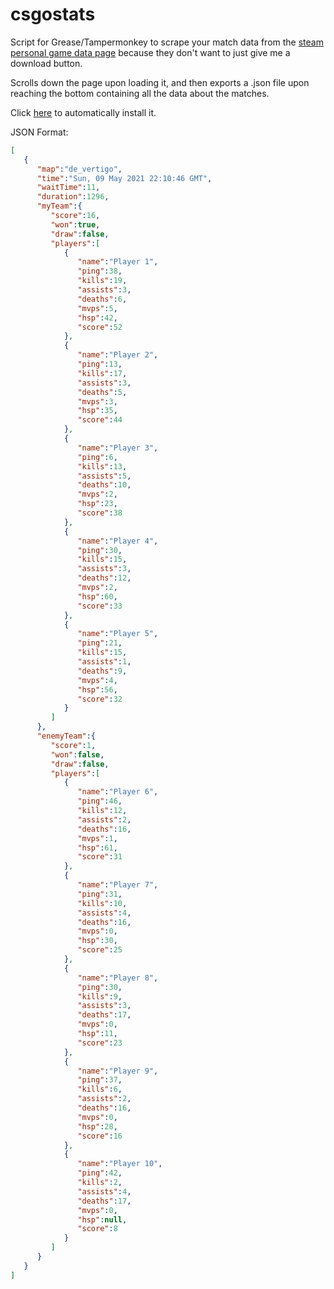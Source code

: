 # csgostats

Script for Grease/Tampermonkey to scrape your match data from the [steam personal game data page](https://steamcommunity.com/my/gcpd/730/?tab=matchhistorycompetitive) because they don't want to just give me a download button.

Scrolls down the page upon loading it, and then exports a .json file upon reaching the bottom containing all the data about the matches.

Click [here](https://raw.githubusercontent.com/largereptile/csgostats/main/csgo.user.js) to automatically install it.

JSON Format:

```json
[
   {
      "map":"de_vertigo",
      "time":"Sun, 09 May 2021 22:10:46 GMT",
      "waitTime":11,
      "duration":1296,
      "myTeam":{
         "score":16,
         "won":true,
         "draw":false,
         "players":[
            {
               "name":"Player 1",
               "ping":38,
               "kills":19,
               "assists":3,
               "deaths":6,
               "mvps":5,
               "hsp":42,
               "score":52
            },
            {
               "name":"Player 2",
               "ping":13,
               "kills":17,
               "assists":3,
               "deaths":5,
               "mvps":3,
               "hsp":35,
               "score":44
            },
            {
               "name":"Player 3",
               "ping":6,
               "kills":13,
               "assists":5,
               "deaths":10,
               "mvps":2,
               "hsp":23,
               "score":38
            },
            {
               "name":"Player 4",
               "ping":30,
               "kills":15,
               "assists":3,
               "deaths":12,
               "mvps":2,
               "hsp":60,
               "score":33
            },
            {
               "name":"Player 5",
               "ping":21,
               "kills":15,
               "assists":1,
               "deaths":9,
               "mvps":4,
               "hsp":56,
               "score":32
            }
         ]
      },
      "enemyTeam":{
         "score":1,
         "won":false,
         "draw":false,
         "players":[
            {
               "name":"Player 6",
               "ping":46,
               "kills":12,
               "assists":2,
               "deaths":16,
               "mvps":1,
               "hsp":61,
               "score":31
            },
            {
               "name":"Player 7",
               "ping":31,
               "kills":10,
               "assists":4,
               "deaths":16,
               "mvps":0,
               "hsp":30,
               "score":25
            },
            {
               "name":"Player 8",
               "ping":30,
               "kills":9,
               "assists":3,
               "deaths":17,
               "mvps":0,
               "hsp":11,
               "score":23
            },
            {
               "name":"Player 9",
               "ping":37,
               "kills":6,
               "assists":2,
               "deaths":16,
               "mvps":0,
               "hsp":28,
               "score":16
            },
            {
               "name":"Player 10",
               "ping":42,
               "kills":2,
               "assists":4,
               "deaths":17,
               "mvps":0,
               "hsp":null,
               "score":8
            }
         ]
      }
   }
]
```